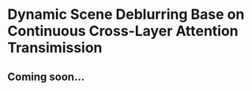 # Dynamic Scene Deblurring Base on Continuous Cross-Layer Attention Transimission
## Coming soon...
